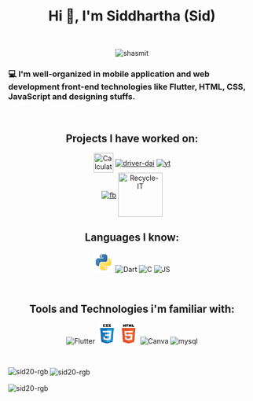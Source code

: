 <h1 align="center">Hi 👋, I'm Siddhartha (Sid)</h1>

<br>

<p align="center"> <img src="https://komarev.com/ghpvc/?username=shasmit&label=Profile%20views&color=02ede9&style=plastic" alt="shasmit" /> </p>
<h3> 💻 I'm well-organized in mobile application and web development front-end technologies like Flutter, HTML, CSS, JavaScript and designing stuffs.</h3>

<br>

<h2 align="center">Projects I have worked on:</h3>


<!-- <div align="center" style="display:flex; justify-content: row; align-items: center; justify-content: center;"> -->
    
<p align="center">
    <a href="https://github.com/Sid20-rgb/calculator"><img align="center" title="Calculator" src="https://i.imgur.com/JDzrSoW.png" height="40" width="40" ></a>
    <a href="https://github.com/Shasmit/Driver-Dai.git"><img align="center" title="Driver Dai" src="https://i.ibb.co/zNZbPky/driverdai.png" alt="driver-dai" style="width: 80px; height:80px;"></a>
    <a href="https://github.com/Sid20-rgb/NotepadPlagDetector"><img align="center" title="NotePad Plagiarism Detector" src="https://w7.pngwing.com/pngs/773/62/png-transparent-cisco-systems-plagiarism-detection-router-business-business-text-service-people.png" alt="yt" style="width: 50px; height:50px;"></a>
    <br>
    <a href="https://github.com/Sid20-rgb/Store_Management_System"><img align="center" title="Store Management System" src="https://www.clipartmax.com/png/middle/67-675660_managing-inventory-is-something-crucial-for-any-business-stock-management-system-logo.png" alt="fb" style="width: 40px; height:40px;"></a>
    <a href="https://github.com/Shasmit/Recycle-IT.git"><img align="center" title="Recycle-IT" src="https://i.ibb.co/7RbxSsC/logo.png" style="width: 90px; height:90px;" ></a>
     
<!-- </div> -->



<h2 align="center">Languages I know:</h3>
<p align="center"> 
<img src="https://raw.githubusercontent.com/devicons/devicon/master/icons/python/python-original.svg" alt="python" width="40" height="40"/>
<img src="https://upload.wikimedia.org/wikipedia/commons/thumb/7/7e/Dart-logo.png/640px-Dart-logo.png" alt="Dart" width="40" height="40"/>
<img src="https://upload.wikimedia.org/wikipedia/commons/thumb/1/18/C_Programming_Language.svg/1200px-C_Programming_Language.svg.png" alt="C" width="40" height="40"/>
<img src="https://www.computerhope.com/jargon/j/javascript.png" alt="JS" width="35" height="35"/>
</p>


<br>
<h2 align="center">Tools and Technologies i'm familiar with:</h3>
<p align="center"> 
<img src="https://user-images.githubusercontent.com/51419598/152648731-567997ec-ac1c-4a9c-a816-a1fb1882abbe.png" alt="Flutter" width="40" height="40"/>
<img src="https://raw.githubusercontent.com/devicons/devicon/master/icons/css3/css3-original-wordmark.svg" alt="css3" width="40" height="40"/>
<img src="https://raw.githubusercontent.com/devicons/devicon/master/icons/html5/html5-original-wordmark.svg" alt="html5" width="40" height="40"/>
<img src="https://1000logos.net/wp-content/uploads/2021/10/Canva-logo.png" alt="Canva" width="50" height="40"/>
<img src="https://download.logo.wine/logo/MySQL/MySQL-Logo.wine.png" alt="mysql" width="40" height="40"/>
</p>

<br>


<p><img align="left" src="https://github-readme-stats.vercel.app/api/top-langs?username=sid20-rgb&show_icons=true&locale=en&layout=compact" alt="sid20-rgb" /></p>

<p>&nbsp;<img align="center" src="https://github-readme-stats.vercel.app/api?username=sid20-rgb&show_icons=true&locale=en" alt="sid20-rgb" /></p>

<p><img align="center" src="https://github-readme-streak-stats.herokuapp.com/?user=sid20-rgb&" alt="sid20-rgb" /></p>
